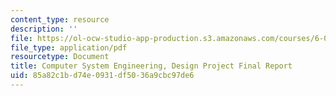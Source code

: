 ```yaml
---
content_type: resource
description: ''
file: https://ol-ocw-studio-app-production.s3.amazonaws.com/courses/6-033-computer-system-engineering-spring-2018/85a82c1bd74e0931df5036a9cbc97de6_MIT6_033S18dpr.pdf
file_type: application/pdf
resourcetype: Document
title: Computer System Engineering, Design Project Final Report
uid: 85a82c1b-d74e-0931-df50-36a9cbc97de6
---
```

